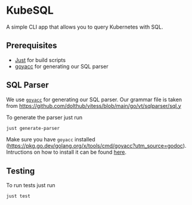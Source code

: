 # KubeSQL

A simple CLI app that allows you to query Kubernetes with SQL.

## Prerequisites

* [Just](https://github.com/casey/just) for build scripts
* [goyacc](https://pkg.go.dev/golang.org/x/tools/cmd/goyacc?utm_source=godoc) for generating our SQL parser

## SQL Parser

We use [`goyacc`](https://pkg.go.dev/golang.org/x/tools/cmd/goyacc?utm_source=godoc) for generating our SQL parser. Our grammar file is taken from https://github.com/dolthub/vitess/blob/main/go/vt/sqlparser/sql.y

To generate the parser just run

```bash
just generate-parser
```

Make sure you have `goyacc` installed (https://pkg.go.dev/golang.org/x/tools/cmd/goyacc?utm_source=godoc). Intructions on how to install it can be found [here](https://cs.opensource.google/go/x/tools).

## Testing

To run tests just run

```bash
just test
```